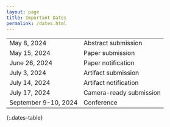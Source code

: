 ```yaml
---
layout: page
title: Important Dates
permalink: /dates.html
---
```


|    |   |
|--- |---|
| May 8, 2024          | Abstract submission |
| May 15, 2024         | Paper submission |
| June 26, 2024        | Paper notification |
| July 3, 2024         | Artifact submission |
| July 14, 2024        | Artifact notification |
| July 17, 2024        | Camera-ready submission |
| September 9-10, 2024 | Conference |
{:.dates-table}
